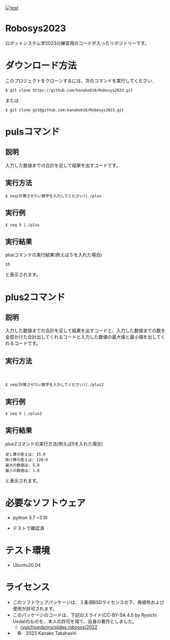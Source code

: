 [![test](https://github.com/kanako610/Robosys2023/actions/workflows/test.yml/badge.svg)](https://github.com/kanako610/Robosys2023/actions/workflows/test.yml)  

# Robosys2023

ロボットシステム学2023の練習用のコードが入ったリポジトリーです。


# ダウンロード方法
このプロジェクトをクローンするには、次のコマンドを実行してください.
```
$ git clone https://github.com/kanako610/Robosys2023.git
```
または
```
$ git clone git@github.com:kanako610/Robosys2023.git
```

pulsコマンド
===

説明
---
  
入力した数値までの合計を足して結果を出すコードです。  

実行方法
---

```
$ seq(計算させたい数字を入力してください)|./plus
```

実行例
---

```
$ seq 5 |./plus
```

実行結果
---

plusコマンドの実行結果(例えば５を入れた場合)
```
15
```
と表示されます。

plus2コマンド
===

説明
---  
入力した数値までの合計を足して結果を出すコードと、入力した数値までの数を全部かけた合計出してくれるコードと入力した数値の最大値と最小値を出してくれるコードです。　　


実行方法
---
　　
```
$ seq(計算させたい数字を入力してください)|./plus2
```

実行例
---

```
$ seq 5 |./plus2
```

実行結果
---

plus2コマンドの実行方法(例えば5を入れた場合)
```
足し算の答えは: 15.0
掛け算の答えは: 120.0
最大の数値は: 5.0
最小の数値は: 1.0
```
と表示されます。

# 必要なソフトウェア

* python 3.7 ~3.10

 * テストで確認済

# テスト環境

* Ubuntu20.04


# ライセンス
* このソフトウェアパッケージは、３条項BSDライセンスの下、再頒布および使用が許可されます。　　
* このパッケージのコードは、下記のスライド(CC-BY-SA 4.0 by Ryuichi Ueda)のものを、本人の許可を得て、自身の著作としました。　　
   *  [ryuichiueda/my/slides robosys/2022](https://github.com/ryuichiueda/my_slides/tree/master/robosys_2022)
* 　©　2023 Kanako Takahashi　　
